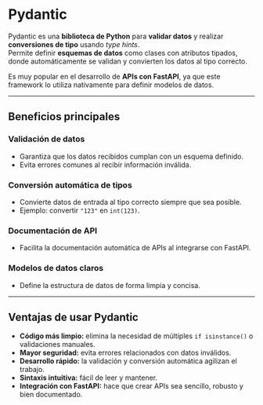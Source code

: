 # Pydantic

Pydantic es una **biblioteca de Python** para **validar datos** y realizar **conversiones de tipo** usando *type hints*.  
Permite definir **esquemas de datos** como clases con atributos tipados, donde automáticamente se validan y convierten los datos al tipo correcto.  

Es muy popular en el desarrollo de **APIs con FastAPI**, ya que este framework lo utiliza nativamente para definir modelos de datos.

---

## Beneficios principales

### Validación de datos
- Garantiza que los datos recibidos cumplan con un esquema definido.  
- Evita errores comunes al recibir información inválida.  

### Conversión automática de tipos
- Convierte datos de entrada al tipo correcto siempre que sea posible.  
- Ejemplo: convertir `"123"` en `int(123)`.  

### Documentación de API
- Facilita la documentación automática de APIs al integrarse con FastAPI.  

###  Modelos de datos claros
- Define la estructura de datos de forma limpia y concisa.  

---

## Ventajas de usar Pydantic

- **Código más limpio:** elimina la necesidad de múltiples `if isinstance()` o validaciones manuales.  
- **Mayor seguridad:** evita errores relacionados con datos inválidos.  
- **Desarrollo rápido:** la validación y conversión automática agilizan el trabajo.  
- **Sintaxis intuitiva:** fácil de leer y mantener.  
- **Integración con FastAPI:** hace que crear APIs sea sencillo, robusto y bien documentado.  
